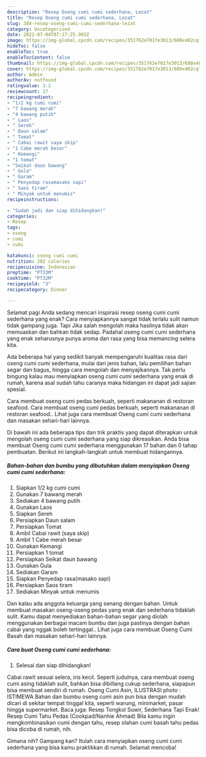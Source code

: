 ```yaml
---
description: "Resep Oseng cumi cumi sederhana, Lezat"
title: "Resep Oseng cumi cumi sederhana, Lezat"
slug: 384-resep-oseng-cumi-cumi-sederhana-lezat
category: Uncategorized
date: 2022-07-04T07:17:25.992Z
image: https://img-global.cpcdn.com/recipes/351762e7017e3013/680x482cq70/oseng-cumi-cumi-sederhana-foto-resep-utama.jpg
hideToc: false
enableToc: true
enableTocContent: false
thumbnail: https://img-global.cpcdn.com/recipes/351762e7017e3013/680x482cq70/oseng-cumi-cumi-sederhana-foto-resep-utama.jpg
cover: https://img-global.cpcdn.com/recipes/351762e7017e3013/680x482cq70/oseng-cumi-cumi-sederhana-foto-resep-utama.jpg
author: Admin
authorAv: notfound
ratingvalue: 3.2
reviewcount: 17
recipeingredient:
- "1/2 kg cumi cumi"
- "7 bawang merah"
- "4 bawang putih"
- " Laos"
- " Sereh"
- " Daun salam"
- " Tomat"
- " Cabai rawit saya skip"
- "1 Cabe merah besar"
- " Kemangi"
- "1 tomat"
- "Seikat daun bawang"
- " Gula"
- " Garam"
- " Penyedap rasamasako sapi"
- " Saos tiram"
- " Minyak untuk menumis"
recipeinstructions:

- "Sudah jadi dan siap dihidangkan!"
categories:
- Resep
tags:
- oseng
- cumi
- cumi

katakunci: oseng cumi cumi 
nutrition: 202 calories
recipecuisine: Indonesian
preptime: "PT33M"
cooktime: "PT32M"
recipeyield: "3"
recipecategory: Dinner

---
```



Selamat pagi Anda sedang mencari inspirasi resep oseng cumi cumi sederhana yang enak? Cara menyiapkannya sangat tidak terlalu sulit namun tidak gampang juga. Tapi Jika salah mengolah maka hasilnya tidak akan memuaskan dan bahkan tidak sedap. Padahal oseng cumi cumi sederhana yang enak seharusnya punya aroma dan rasa yang bisa memancing selera kita.


Ada beberapa hal yang sedikit banyak mempengaruhi kualitas rasa dari oseng cumi cumi sederhana, mulai dari jenis bahan, lalu pemilihan bahan segar dan bagus, hingga cara mengolah dan menyajikannya. Tak perlu bingung kalau mau menyiapkan oseng cumi cumi sederhana yang enak di rumah, karena asal sudah tahu caranya maka hidangan ini dapat jadi sajian spesial.

Cara membuat oseng cumi pedas berkuah, seperti makananan di restoran seafood. Cara membuat oseng cumi pedas berkuah, seperti makananan di restoran seafood.. Lihat juga cara membuat Oseng cumi cumi sederhana dan masakan sehari-hari lainnya.


Di bawah ini ada beberapa tips dan trik praktis yang dapat diterapkan untuk mengolah oseng cumi cumi sederhana yang siap dikreasikan. Anda bisa membuat Oseng cumi cumi sederhana menggunakan 17 bahan dan 0 tahap pembuatan. Berikut ini langkah-langkah untuk membuat hidangannya.

<!--inarticleads1-->

##### Bahan-bahan dan bumbu yang dibutuhkan dalam menyiapkan Oseng cumi cumi sederhana:

1. Siapkan 1/2 kg cumi cumi
1. Gunakan 7 bawang merah
1. Sediakan 4 bawang putih
1. Gunakan  Laos
1. Siapkan  Sereh
1. Persiapkan  Daun salam
1. Persiapkan  Tomat
1. Ambil  Cabai rawit (saya skip)
1. Ambil 1 Cabe merah besar
1. Gunakan  Kemangi
1. Persiapkan 1 tomat
1. Persiapkan Seikat daun bawang
1. Gunakan  Gula
1. Sediakan  Garam
1. Siapkan  Penyedap rasa(masako sapi)
1. Persiapkan  Saos tiram
1. Sediakan  Minyak untuk menumis


Dan kalau ada anggota keluarga yang senang dengan bahan. Untuk membuat masakan oseng-oseng pedas yang enak dan sederhana tidaklah sulit. Kamu dapat menyediakan bahan-bahan segar yang diolah menggunakan berbagai macam bumbu dan juga pastinya dengan bahan cabai yang nggak boleh tertinggal.. Lihat juga cara membuat Oseng Cumi Basah dan masakan sehari-hari lainnya. 

<!--inarticleads2-->

##### Cara buat Oseng cumi cumi sederhana:


1. Selesai dan siap dihidangkan!

Cabai rawit sesuai selera, iris kecil. Seperti judulnya, cara membuat oseng cumi asing tidaklah sulit, bahkan bisa dibillang cukup sederhana, siapapun bisa membuat sendiri di rumah. Oseng Cumi Asin, ILUSTRASI photo : ISTIMEWA Bahan dan bumbu oseng cumi asin pun bisa dengan mudah dicari di sekitar tempat tinggal kita, seperti warung, minimarket, pasar hingga supermarket. Baca juga: Resep Tongkol Suwir, Sederhana Tapi Enak! Resep Cumi Tahu Pedas (Cookpad/Nanhie Ahmad) Bila kamu ingin mengkombinasikan cumi dengan tahu, resep olahan cumi basah tahu pedas bisa dicoba di rumah, nih. 

Gimana nih? Gampang kan? Itulah cara menyiapkan oseng cumi cumi sederhana yang bisa kamu praktikkan di rumah. Selamat mencoba!
